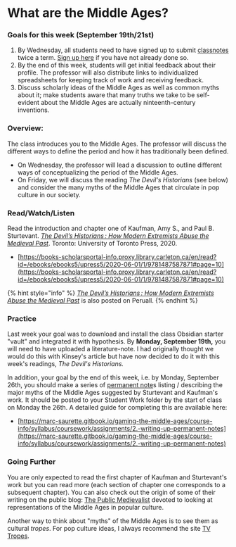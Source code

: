 # What are the Middle Ages?

### Goals for this week (September 19th/21st)

1. By Wednesday, all students need to have signed up to submit [classnotes](../course-info/syllabus/coursework/reflections/classnotes.md) twice a term. [Sign up here](https://docs.google.com/spreadsheets/d/1sCloWfNgj3t\_YD8-vx2toFdw4BbTuWXFHJr2mHYP5zc/edit?usp=sharing) if you have not already done so.
2. By the end of this week, students will get initial feedback about their profile. The professor will also distribute links to individualized spreadsheets for keeping track of work and receiving feedback.&#x20;
3. Discuss scholarly ideas of the Middle Ages as well as common myths about it; make students aware that many truths we take to be self-evident about the Middle Ages are actually ninteenth-century inventions.&#x20;

### Overview:

The class introduces you to the Middle Ages. The professor will discuss the different ways to define the period and how it has traditionally been defined.&#x20;

* On Wednesday, the professor will lead a discussion to outline different ways of conceptualizing the period of the Middle Ages.&#x20;
* On Friday, we will discuss the reading _The Devil's Historians_ (see below) and consider the many myths of the Middle Ages that circulate in pop culture in our society.&#x20;

### Read/Watch/Listen

Read the introduction and chapter one of Kaufman, Amy S., and Paul B. Sturtevant. [_The Devil’s Historians : How Modern Extremists Abuse the Medieval Past_](https://books-scholarsportal-info.proxy.library.carleton.ca/en/read?id=/ebooks/ebooks5/upress5/2020-06-01/1/9781487587871#page=10). Toronto: University of Toronto Press, 2020.&#x20;

* [https://books-scholarsportal-info.proxy.library.carleton.ca/en/read?id=/ebooks/ebooks5/upress5/2020-06-01/1/9781487587871#page=10](https://books-scholarsportal-info.proxy.library.carleton.ca/en/read?id=/ebooks/ebooks5/upress5/2020-06-01/1/9781487587871#page=10)

{% hint style="info" %}
[_The Devil’s Historians : How Modern Extremists Abuse the Medieval Past_](https://cmailcarletonca.sharepoint.com/:b:/r/sites/MEMS2001977/Shared%20Documents/General/Required%20readings/The%20Devil's%20Historians\_%20How%20Modern%20Extremi%20-%20By%20Amy%20S.%20Kaufman%20\(1\).pdf?csf=1\&web=1\&e=uo8nt9) is also posted on Peruall.&#x20;
{% endhint %}

### Practice

Last week your goal was to download and install the class Obsidian starter "vault" and integrated it with hypothesis. By **Monday, September 19th,** you will need to have uploaded a literature-note. I had originally thought we would do this with Kinsey's article but have now decided to do it with this week's readings, _The Devil's Historians._&#x20;

In addition, your goal by the end of this week, i.e. by Monday, September 26th, you should make a series of [permanent note](broken-reference)s listing / describing the major myths of the Middle Ages suggested by Sturtevant and Kaufman's work. It should be posted to your Student Work folder by the start of class on Monday the 26th. A detailed guide for completing this are available here:&#x20;

* [https://marc-saurette.gitbook.io/gaming-the-middle-ages/course-info/syllabus/coursework/assignments/2.-writing-up-permanent-notes](https://marc-saurette.gitbook.io/gaming-the-middle-ages/course-info/syllabus/coursework/assignments/2.-writing-up-permanent-notes)

### Going Further

You are only expected to read the first chapter of Kaufman and Sturtevant's work but you can read more (each section of chapter one corresponds to a subsequent chapter). You can also check out the origin of some of their writing on the public blog: [The Public Medievalist](https://www.publicmedievalist.com) devoted to looking at representations of the Middle Ages in popular culture.&#x20;

Another way to think about "myths" of the Middle Ages is to see them as cultural _tropes_. For pop culture ideas, I always recommend the site [TV Tropes](https://tvtropes.org/pmwiki/pmwiki.php/Main/TheMiddleAges).&#x20;

